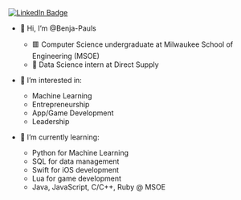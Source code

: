 <div id="badges">
  <a href="https://www.linkedin.com/in/ben-paulson-179924224/">
    <img src="https://img.shields.io/badge/LinkedIn-blue?style=for-the-badge&logo=linkedin&logoColor=white" alt="LinkedIn Badge"/>
  </a>
</div>

<img src="https://komarev.com/ghpvc/?username=Benja-Pauls&style=flat-square&color=blue" alt=""/>

- 👋 Hi, I’m @Benja-Pauls
  - 🟥 Computer Science undergraduate at Milwaukee School of Engineering (MSOE)
  - 📘 Data Science intern at Direct Supply

- 👀 I’m interested in: 
  - Machine Learning 
  - Entrepreneurship
  - App/Game Development  
  - Leadership

- 🌱 I’m currently learning: 
  - Python for Machine Learning
  - SQL for data management
  - Swift for iOS development 
  - Lua for game development
  - Java, JavaScript, C/C++, Ruby @ MSOE

